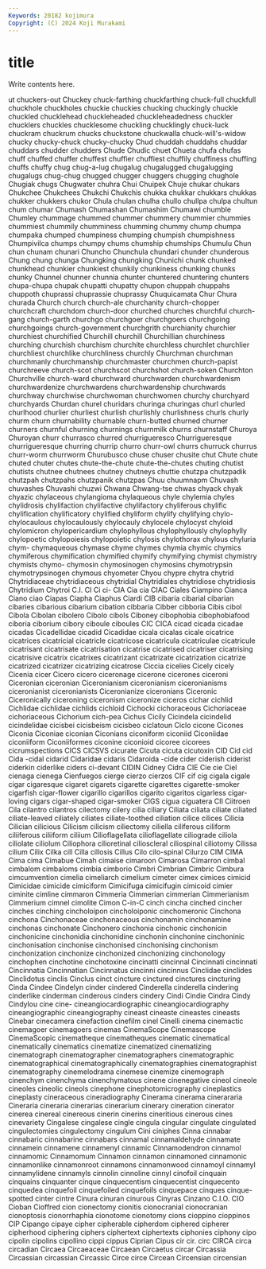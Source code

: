 ```yaml
---
Keywords: 20182 kojimura
Copyright: (C) 2024 Koji Murakami
---
```


# title

Write contents here.



ut chuckers-out Chuckey
chuck-farthing chuckfarthing chuck-full chuckfull chuckhole chuckholes chuckie chuckies chucking chuckingly
chuckle chuckled chucklehead chuckleheaded chuckleheadedness chuckler chucklers chuckles chucklesome chuckling
chucklingly chuck-luck chuckram chuckrum chucks chuckstone chuckwalla chuck-will's-widow chucky chucky-chuck
chucky-chucky Chud chuddah chuddahs chuddar chuddars chudder chudders Chude Chudic
chuet Chueta chufa chufas chuff chuffed chuffer chuffest chuffier chuffiest
chuffily chuffiness chuffing chuffs chuffy chug chug-a-lug chugalug chugalugged chugalugging
chugalugs chug-chug chugged chugger chuggers chugging chughole Chugiak chugs Chugwater
chuhra Chui Chuipek Chuje chukar chukars Chukchee Chukchees Chukchi Chukchis
chukka chukkar chukkars chukkas chukker chukkers chukor Chula chulan chulha
chullo chullpa chulpa chultun chum chumar Chumash Chumashan Chumashim Chumawi
chumble Chumley chummage chummed chummer chummery chummier chummies chummiest chummily
chumminess chumming chummy chump chumpa chumpaka chumped chumpiness chumping chumpish
chumpishness Chumpivilca chumps chumpy chums chumship chumships Chumulu Chun chun
chunam chunari Chuncho Chunchula chundari chunder chunderous Chung chung chunga
Chungking chungking Chunichi chunk chunked chunkhead chunkier chunkiest chunkily chunkiness
chunking chunks chunky Chunnel chunner chunnia chunter chuntered chuntering chunters
chupa-chupa chupak chupatti chupatty chupon chuppah chuppahs chuppoth chuprassi chuprassie
chuprassy Chuquicamata Chur Chura churada Church church church-ale churchanity church-chopper
churchcraft churchdom church-door churched churches churchful church-gang church-garth churchgo churchgoer
churchgoers churchgoing churchgoings church-government churchgrith churchianity churchier churchiest churchified Churchill
churchill Churchillian churchiness churching churchish churchism churchite churchless churchlet churchlier
churchliest churchlike churchliness churchly Churchman churchman churchmanly churchmanship churchmaster churchmen
church-papist churchreeve church-scot churchscot churchshot church-soken Churchton Churchville church-ward churchward
churchwarden churchwardenism churchwardenize churchwardens churchwardenship churchwards churchway churchwise churchwoman churchwomen
churchy churchyard churchyards Churdan churel churidars churinga churingas churl churled
churlhood churlier churliest churlish churlishly churlishness churls churly churm churn
churnability churnable churn-butted churned churner churners churnful churning churnings churnmilk
churns churnstaff Churoya Churoyan churr churrasco churred churrigueresco Churrigueresque churrigueresque
churring churrip churro churr-owl churrs churruck churrus churr-worm churrworm Churubusco
chuse chuser chusite chut Chute chute chuted chuter chutes chute-the-chute
chute-the-chutes chuting chutist chutists chutnee chutnees chutney chutneys chuttie chutzpa
chutzpadik chutzpah chutzpahs chutzpanik chutzpas Chuu chuumnapm Chuvash chuvashes Chuvashi
chuzwi Chwana Chwang-tse chwas chyack chyak chyazic chylaceous chylangioma chylaqueous
chyle chylemia chyles chylidrosis chylifaction chylifactive chylifactory chyliferous chylific chylification
chylificatory chylified chyliform chylify chylifying chylo- chylocaulous chylocaulously chylocauly chylocele
chylocyst chyloid chylomicron chylopericardium chylophyllous chylophyllously chylophylly chylopoetic chylopoiesis chylopoietic
chylosis chylothorax chylous chyluria chym- chymaqueous chymase chyme chymes chymia
chymic chymics chymiferous chymification chymified chymify chymifying chymist chymistry chymists
chymo- chymosin chymosinogen chymosins chymotrypsin chymotrypsinogen chymous chyometer Chyou chypre
chytra chytrid Chytridiaceae chytridiaceous chytridial Chytridiales chytridiose chytridiosis Chytridium Chytroi
C.I. CI Ci ci- CIA Cia cia CIAC Ciales Ciampino
Cianca Ciano ciao Ciapas Ciapha Ciaphus Ciardi CIB cibaria cibarial
cibarian cibaries cibarious cibarium cibation cibbaria Cibber cibboria Cibis cibol
Cibola Cibolan cibolero Cibolo cibols Ciboney cibophobia cibophobiafood ciboria ciborium
cibory ciboule ciboules CIC CICA cicad cicada cicadae cicadas Cicadellidae
cicadid Cicadidae cicala cicalas cicale cicatrice cicatrices cicatricial cicatricle cicatricose
cicatricula cicatriculae cicatricule cicatrisant cicatrisate cicatrisation cicatrise cicatrised cicatriser cicatrising
cicatrisive cicatrix cicatrixes cicatrizant cicatrizate cicatrization cicatrize cicatrized cicatrizer cicatrizing
cicatrose Ciccia cicelies Cicely cicely Cicenia cicer Cicero cicero ciceronage
cicerone cicerones ciceroni Ciceronian ciceronian Ciceronianism ciceronianism ciceronianisms ciceronianist ciceronianists
Ciceronianize ciceronians Ciceronic Ciceronically ciceroning ciceronism ciceronize ciceros cichar cichlid
Cichlidae cichlidae cichlids cichloid Cichocki cichoraceous Cichoriaceae cichoriaceous Cichorium cich-pea
Cichus Cicily Cicindela cicindelid cicindelidae cicisbei cicisbeism cicisbeo ciclatoun Ciclo
cicone Cicones Ciconia Ciconiae ciconian Ciconians ciconiform ciconiid Ciconiidae ciconiiform
Ciconiiformes ciconine ciconioid cicoree cicorees cicrumspections CICS CICSVS cicurate Cicuta
cicuta cicutoxin CID Cid cid Cida -cidal cidarid Cidaridae cidaris
Cidaroida -cide cider ciderish ciderist ciderkin ciderlike ciders ci-devant CIDIN
Cidney Cidra CIE Cie cie Ciel cienaga cienega Cienfuegos cierge
cierzo cierzos CIF cif cig cigala cigale cigar cigaresque cigaret
cigarets cigarette cigarettes cigarette-smoker cigarfish cigar-flower cigarillo cigarillos cigarito cigaritos
cigarless cigar-loving cigars cigar-shaped cigar-smoker CIGS cigua ciguatera CII Ciitroen
Cila cilantro cilantros cilectomy cilery cilia ciliary Ciliata ciliata ciliate
ciliated ciliate-leaved ciliately ciliates ciliate-toothed ciliation cilice cilices Cilicia Cilician
cilicious Cilicism cilicism ciliectomy ciliella ciliferous ciliform ciliiferous ciliiform ciliium
Cilioflagellata cilioflagellate ciliograde ciliola ciliolate ciliolum Ciliophora cilioretinal cilioscleral ciliospinal
ciliotomy Cilissa cilium Cilix Cilka cill Cilla cillosis Cillus Cilo
cilo-spinal Cilurzo CIM CIMA Cima cima Cimabue Cimah cimaise cimaroon
Cimarosa Cimarron cimbal cimbalom cimbaloms cimbia cimborio Cimbri Cimbrian Cimbric
Cimbura cimcumvention cimelia cimeliarch cimelium cimeter cimex cimices cimicid Cimicidae
cimicide cimiciform Cimicifuga cimicifugin cimicoid cimier ciminite cimline cimmaron Cimmeria
Cimmerian cimmerian Cimmerianism Cimmerium cimnel cimolite Cimon C-in-C cinch cincha
cinched cincher cinches cinching cincholoipon cincholoiponic cinchomeronic Cinchona cinchona Cinchonaceae
cinchonaceous cinchonamin cinchonamine cinchonas cinchonate Cinchonero cinchonia cinchonic cinchonicin cinchonicine
cinchonidia cinchonidine cinchonin cinchonine cinchoninic cinchonisation cinchonise cinchonised cinchonising cinchonism
cinchonization cinchonize cinchonized cinchonizing cinchonology cinchophen cinchotine cinchotoxine cincinatti cincinnal
Cincinnati cincinnati Cincinnatia Cincinnatian Cincinnatus cincinni cincinnus Cinclidae cinclides Cinclidotus
cinclis Cinclus cinct cincture cinctured cinctures cincturing Cinda Cindee Cindelyn
cinder cindered Cinderella cinderella cindering cinderlike cinderman cinderous cinders cindery
Cindi Cindie Cindra Cindy Cindylou cine cine- cineangiocardiographic cineangiocardiography cineangiographic
cineangiography cineast cineaste cineastes cineasts Cinebar cinecamera cinefaction cinefilm cinel
Cinelli cinema cinemactic cinemagoer cinemagoers cinemas CinemaScope Cinemascope CinemaScopic cinematheque
cinematheques cinematic cinematical cinematically cinematics cinematize cinematized cinematizing cinematograph cinematographer
cinematographers cinematographic cinematographical cinematographically cinematographies cinematographist cinematography cinemelodrama cinemese cinemize
cinemograph cinenchym cinenchyma cinenchymatous cinene cinenegative cineol cineole cineoles cineolic
cineols cinephone cinephotomicrography cineplastics cineplasty cineraceous cineradiography Cinerama cinerama cinerararia
Cineraria cineraria cinerarias cinerarium cinerary cineration cinerator cinerea cinereal cinereous
cinerin cinerins cineritious cinerous cines cinevariety Cingalese cingalese cingle cingula
cingular cingulate cingulated cingulectomies cingulectomy cingulum Cini ciniphes Cinna cinnabar
cinnabaric cinnabarine cinnabars cinnamal cinnamaldehyde cinnamate cinnamein cinnamene cinnamenyl cinnamic
Cinnamodendron cinnamol cinnamomic Cinnamomum Cinnamon cinnamon cinnamoned cinnamonic cinnamonlike cinnamonroot
cinnamons cinnamonwood cinnamoyl cinnamyl cinnamylidene cinnamyls cinnolin cinnoline cinnyl cinofoil
cinquain cinquains cinquanter cinque cinquecentism cinquecentist cinquecento cinquedea cinquefoil cinquefoiled
cinquefoils cinquepace cinques cinque-spotted cinter cintre Cinura cinuran cinurous Cinyras
Cinzano C.I.O. CIO Cioban Cioffred cion cionectomy cionitis cionocranial cionocranian
cionoptosis cionorrhaphia cionotome cionotomy cions cioppino cioppinos CIP Cipango cipaye
cipher cipherable cipherdom ciphered cipherer cipherhood ciphering ciphers ciphertext ciphertexts
ciphonies ciphony cipo cipolin cipolins cipollino cippi cippus Ciprian Cipus
cir cir. circ CIRCA circa circadian Circaea Circaeaceae Circaean Circaetus
circar Circassia Circassian circassian Circassic Circe circe Circean Circensian circensian
